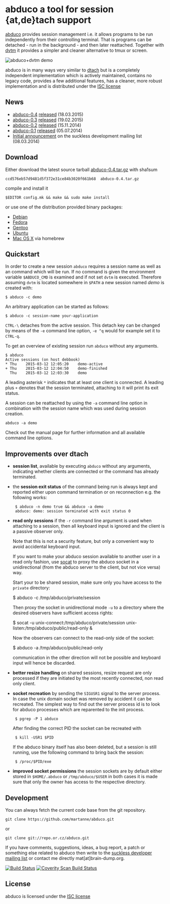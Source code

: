 # abduco a tool for session {at,de}tach support

[abduco](http://www.brain-dump.org/projects/abduco) provides
session management i.e. it allows programs to be run independently
from their controlling terminal. That is programs can be detached -
run in the background - and then later reattached. Together with
[dvtm](http://www.brain-dump.org/projects/dvtm) it provides a
simpler and cleaner alternative to tmux or screen.

![abduco+dvtm demo](https://raw.githubusercontent.com/martanne/abduco/gh-pages/screencast.gif)

abduco is in many ways very similar to [dtach]("http://dtach.sf.net)
but is a completely independent implementation which is actively maintained,
contains no legacy code, provides a few additional features, has a
cleaner, more robust implementation and is distributed under the
[ISC license](https://raw.githubusercontent.com/martanne/abduco/master/LICENSE)

## News

 * [abduco-0.4](http://www.brain-dump.org/projects/abduco/abduco-0.4.tar.gz)
   [released](http://lists.suckless.org/dev/1503/26027.html) (18.03.2015)
 * [abduco-0.3](http://www.brain-dump.org/projects/abduco/abduco-0.3.tar.gz)
   [released](http://lists.suckless.org/dev/1502/25557.html) (19.02.2015)
 * [abduco-0.2](http://www.brain-dump.org/projects/abduco/abduco-0.2.tar.gz)
   [released](http://lists.suckless.org/dev/1411/24447.html) (15.11.2014)
 * [abduco-0.1](http://www.brain-dump.org/projects/abduco/abduco-0.1.tar.gz)
   [released](http://lists.suckless.org/dev/1407/22703.html) (05.07.2014)
 * [Initial announcement](http://lists.suckless.org/dev/1403/20372.html)
   on the suckless development mailing list (08.03.2014)

## Download

Either download the latest source tarball
[abduco-0.4.tar.gz](http://www.brain-dump.org/projects/abduco/abduco-0.4.tar.gz)
with sha1sum

    ccd576eb57d9481d5f372e31ce84b3020f661b68  abduco-0.4.tar.gz

compile and install it

    $EDITOR config.mk && make && sudo make install

or use one of the distribution provided binary packages:

 * [Debian](https://packages.debian.org/search?keywords=abduco)
 * [Fedora](https://admin.fedoraproject.org/pkgdb/package/abduco/)
 * [Gentoo](http://packages.gentoo.org/package/app-misc/abduco/)
 * [Ubuntu](http://packages.ubuntu.com/search?keywords=abduco)
 * [Mac OS X](http://www.braumeister.org/formula/abduco) via homebrew

## Quickstart

In order to create a new session `abduco` requires a session name
as well as an command which will be run. If no command is given
the environment variable `$ABDUCO_CMD` is examined and if not set
`dvtm` is executed. Therefore assuming `dvtm` is located somewhere
in `$PATH` a new session named *demo* is created with: 

    $ abduco -c demo

An arbitrary application can be started as follows:

    $ abduco -c session-name your-application

`CTRL-\` detaches from the active session. This detach key can be
changed by means of the `-e` command line option, `-e ^q` would 
for example set it to `CTRL-q`.

To get an overview of existing session run `abduco` without any
arguments.

    $ abduco
    Active sessions (on host debbook)
    * Thu    2015-03-12 12:05:20    demo-active
    + Thu    2015-03-12 12:04:50    demo-finished
      Thu    2015-03-12 12:03:30    demo

A leading asterisk `*` indicates that at least one client is
connected. A leading plus `+` denotes that the session terminated,
attaching to it will print its exit status.

A session can be reattached by using the `-a` command line option
in combination with the session name which was used during session
creation.

    abduco -a demo

Check out the manual page for further information and all available
command line options.

## Improvements over dtach

 * **session list**, available by executing `abduco` without any arguments,
   indicating whether clients are connected or the command has already
   terminated.

 * the **session exit status** of the command being run is always kept and
   reported either upon command termination or on reconnection
   e.g. the following works:

        $ abduco -n demo true && abduco -a demo
        abduco: demo: session terminated with exit status 0

 * **read only sessions** if the `-r` command line argument is used when
   attaching to a session, then all keyboard input is ignored and the
   client is a passive observer only.

   Note that this is not a security feature, but only a convenient way to
   avoid accidental keyboard input.

   If you want to make your abduco session available to another user
   in a read only fashion, use [socat](http://www.dest-unreach.org/socat/)
   to proxy the abduco socket in a unidirectional (from the abduco server
   to the client, but not vice versa) way.

   Start your to be shared session, make sure only you have access to
   the `private` directory:

    $ abduco -c /tmp/abduco/private/session

   Then proxy the socket in unidirectional mode `-u` to a directory
   where the desired observers have sufficient access rights:

    $ socat -u unix-connect:/tmp/abduco/private/session unix-listen:/tmp/abduco/public/read-only &

   Now the observers can connect to the read-only side of the socket:

    $ abduco -a /tmp/abduco/public/read-only

   communication in the other direction will not be possible and keyboard
   input will hence be discarded.

 * **better resize handling** on shared sessions, resize request are only
   processed if they are initiated by the most recently connected, non 
   read only client.

 * **socket recreation** by sending the `SIGUSR1` signal to the server 
   process. In case the unix domain socket was removed by accident it
   can be recreated. The simplest way to find out the server process
   id is to look for abduco processes which are reparented to the init
   process.

        $ pgrep -P 1 abduco

   After finding the correct PID the socket can be recreated with

        $ kill -USR1 $PID

   If the abduco binary itself has also been deleted, but a session is 
   still running, use the following command to bring back the session:

        $ /proc/$PID/exe

 * **improved socket permissions** the session sockets are by default either
   stored in `$HOME/.abduco` or `/tmp/abduco/$USER` in both cases it is
   made sure that only the owner has access to the respective directory.

## Development

You can always fetch the current code base from the git repository.

    git clone https://github.com/martanne/abduco.git

or

    git clone git://repo.or.cz/abduco.git

If you have comments, suggestions, ideas, a bug report, a patch or something
else related to abduco then write to the 
[suckless developer mailing list](http://suckless.org/community) 
or contact me directly mat[at]brain-dump.org.

[![Build Status](https://travis-ci.org/martanne/abduco.svg?branch=master)](https://travis-ci.org/martanne/abduco)
[![Coverity Scan Build Status](https://scan.coverity.com/projects/4285/badge.svg)](https://scan.coverity.com/projects/4285)

## License

abduco is licensed under the [ISC license](https://raw.githubusercontent.com/martanne/abduco/master/LICENSE)
